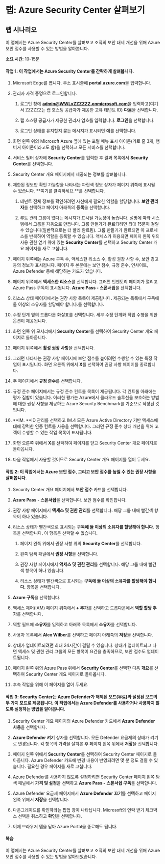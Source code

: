 ﻿---
lab:
    title: 'Azure Security Center 살펴보기'
    module: '모듈 3 단원 2: Microsoft 보안 솔루션의 기능 설명: Azure의 보안 관리 기능 설명'
---


# 랩: Azure Security Center 살펴보기 

## 랩 시나리오
이 랩에서는 Azure Security Center를 살펴보고 조직의 보안 태세 개선을 위해 Azure 보안 점수를 사용할 수 있는 방법을 알아봅니다.

  

**소요 시간**: 10-15분

#### 작업 1: 이 작업에서는 Azure Security Center를 간략하게 살펴봅니다.
1.	Microsoft Edge를 엽니다. 주소 표시줄에 **portal.azure.com**을 입력합니다.

1. 관리자 자격 증명으로 로그인합니다.
    1. 로그인 창에 **admin@WWLxZZZZZZ.onmicrosoft.com**을 입력하고(여기서 ZZZZZZ는 랩 호스팅 공급자가 제공한 고유 테넌트 ID) **다음**을 선택합니다.
    
    1. 랩 호스팅 공급자가 제공한 관리자 암호를 입력합니다. **로그인**을 선택합니다.
    1. 로그인 상태를 유지할지 묻는 메시지가 표시되면 **예**를 선택합니다.

1. 화면 왼쪽 위의 Microsoft Azure 옆에 있는 포털 메뉴 표시 아이콘(가로 줄 3개, 햄버거 아이콘이라고도 함)을 선택하고 모든 서비스를 선택합니다.  
1. 서비스 필터 상자에 **Security Center**를 입력한 후 결과 목록에서 **Security Center**를 선택합니다.
1. Security Center 개요 페이지에서 제공되는 정보를 살펴봅니다.  
1. 제한된 정보만 확인 가능함을 나타내는 파란색 정보 상자가 페이지 위쪽에 표시될 수 있습니다.  **여기를 클릭하세요.**를 선택합니다.
    1. 테넌트 전체 정보를 확인하려면 자신에게 필요한 역할을 할당합니다.  **보안 관리자**를 선택하고 페이지 아래쪽의 **등록**을 선택합니다.
   
     1. 루트 관리 그룹이 없다는 메시지가 표시될 가능성이 높습니다.  설명에 따라 시스템에서 그룹을 자동으로 만듭니다.  그룹 만들기가 완료되려면 최대 15분이 걸릴 수 있습니다(일반적으로는 더 빨리 완료됨). 그룹 만들기가 완료되면 이 프로세스를 반복하여 역할을 등록할 수 있습니다.  액세스가 허용되면 페이지 왼쪽 위의 사용 권한 얻기 위에 있는 **Security Center**를 선택하고 Security Center 개요 페이지를 새로 고칩니다.
1. 페이지 위쪽에는 Azure 구독 수, 액세스한 리소스 수, 활성 권장 사항 수, 보안 경고 등의 정보가 표시됩니다.  페이지 주 본문에는 보안 점수, 규정 준수, 인사이트, Azure Defender 등에 해당하는 카드가 있습니다.  
1. 페이지 위쪽에서 **액세스한 리소스**를 선택합니다.  그러면 인벤토리 페이지가 열리고 Azure Pass 구독이 표시됩니다.  **Azure Pass - 스폰서쉽**을 선택합니다.
1. 리소스 상태 페이지에서는 권장 사항 목록이 제공됩니다.  제공되는 목록에서 구독에 둘 이상의 소유자를 할당해야 합니다.를 선택합니다. 
1. 수정 단계 옆의 드롭다운 화살표를 선택합니다. 세부 수정 단계와 작업 수행을 위한 옵션이 제공됩니다.  
1. 화면 왼쪽 위 모서리에서 **Security Center**를 선택하여 Security Center 개요 페이지로 돌아옵니다.
1. 페이지 위쪽에서 **활성 권장 사항**을 선택합니다.  
1. 그러면 나타나는 권장 사항 페이지에 보안 점수를 높이려면 수행할 수 있는 특정 작업이 표시됩니다.  화면 오른쪽 위에서 **X**를 선택하여 권장 사항 페이지를 종료합니다.
1. 주 페이지에서 **규정 준수**를 선택합니다.
1. 규정 준수 페이지에서는 규정 준수 컨트롤 목록이 제공됩니다.  각 컨트롤 아래에는 평가 집합이 있습니다. 이러한 평가는 Azure에서 클라우드 솔루션을 보호하는 방법에 대한 권장 사항을 제공하는 Azure Security Benchmark를 기준으로 작성된 것입니다.
1. **IM. **ID 관리를 선택하고 IM.4 모든 Azure Active Directory 기반 액세스에 대해 강력한 인증 컨트롤 사용을 선택합니다.  그러면 규정 준수 상태 개선을 위해 고객이 수행할 수 있는 작업 목록이 표시됩니다.
1. 화면 오른쪽 위에서 **X**를 선택하여 페이지를 닫고 Security Center 개요 페이지로 돌아옵니다. 
1. 다음 작업에서 사용할 것이므로 Security Center 개요 페이지를 열어 두세요.


#### 작업 2: 이 작업에서는 Azure 보안 점수, 그리고 보안 점수를 높일 수 있는 권장 사항을 살펴봅니다. 

1. Security Center 개요 페이지에서 **보안 점수** 카드를 선택합니다.

2. **Azure Pass - 스폰서쉽**을 선택합니다.  보안 점수를 확인합니다.
3. 권장 사항 페이지에서 **액세스 및 권한 관리**를 선택합니다. 해당 그룹 내에 빨간색 항목이 하나 있습니다.
4. 리소스 상태가 빨간색으로 표시되는 **구독에 둘 이상의 소유자를 할당해야 합니다.** 항목을 선택합니다. 이 항목은 선택할 수 없습니다.
    1. 페이지 왼쪽 위에서 권장 사항 위의 **Security Center**를 선택합니다.
    
    1. 왼쪽 탐색 패널에서 **권장 사항**을 선택합니다.
    1. 권장 사항 페이지에서 **액세스 및 권한 관리**를 선택합니다. 해당 그룹 내에 빨간색 항목이 하나 있습니다.
    1. 리소스 상태가 빨간색으로 표시되는 **구독에 둘 이상의 소유자를 할당해야 합니다.** 항목을 선택합니다. 
5. **Azure 구독**을 선택합니다.
6. 액세스 제어(IAM) 페이지 위쪽에서 **+ 추가**를 선택하고 드롭다운에서 **역할 할당 추가**를 선택합니다.
7. 역할 필드에 **소유자**를 입력하고 아래쪽 목록에서 **소유자**를 선택합니다.
8. 사용자 목록에서 **Alex Wilber**를 선택하고 페이지 아래쪽의 **저장**을 선택합니다.
9. 상태가 업데이트되려면 최대 24시간이 걸릴 수 있습니다. 상태가 업데이트되고 나면 액세스 및 권한 관리 그룹의 모든 항목이 요건을 충족하므로, 보안 점수도 업데이트됩니다.
10. 페이지 왼쪽 위의 Azure Pass 위에서 **Security Center**를 선택한 다음 **개요**를 선택하여 Security Center 개요 페이지로 돌아옵니다.
11. 후속 작업을 위해 이 페이지를 열어 두세요.


#### 작업 3:  Security Center는 Azure Defender가 해제된 모드(무료)와 설정된 모드의 두 가지 모드로 제공됩니다. 이 작업에서는 Azure Defender를 사용하거나 사용하지 않도록 설정하는 방법을 알아봅니다.

1.	Security Center 개요 페이지의 Azure Defender 카드에서 **Azure Defender 사용**을 선택합니다.

2.	**Azure Defender 켜기** 상자를 선택합니다.  모든 Defender 요금제의 상태가 켜기로 변경됩니다. 각 항목의 가격을 살펴본 후 페이지 왼쪽 위에서 **저장**을 선택합니다.
3.	페이지 왼쪽 위에서 **Security Center**를 선택하여 Security Center 페이지로 돌아옵니다.   Azure Defender 카드에 변경 내용이 반영되려면 몇 분 정도 걸릴 수 있습니다.  필요한 경우 페이지를 새로 고칩니다.
4.	Azure Defender를 사용하지 않도록 설정하려면 Security Center 페이지 왼쪽 탐색 패널에서 **가격 및 설정**을 선택하고 **Azure Pass - 스폰서쉽 구독**을 선택합니다.
5.	Azure Defender 요금제 페이지에서 **Azure Defender 끄기**를 선택하고 페이지 왼쪽 위에서 **저장**을 선택합니다.
6.	다운그레이드를 확인하라는 팝업 창이 나타납니다.  Microsoft의 연락 받기 체크박스 선택을 취소하고 **확인**을 선택합니다.
7.	이제 브라우저 탭을 닫아 Azure Portal을 종료해도 됩니다.


#### 복습
이 랩에서는 Azure Security Center를 살펴보고 조직의 보안 태세 개선을 위해 Azure 보안 점수를 사용할 수 있는 방법을 알아보았습니다.
